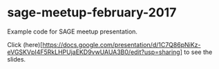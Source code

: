 # sage-meetup-february-2017
Example code for SAGE meetup presentation.

Click (here)[https://docs.google.com/presentation/d/1C7Q86pNiKz-eVGSKVpI4F5RkLHPUjaEKD9vwUAUA3B0/edit?usp=sharing] to see the slides.

